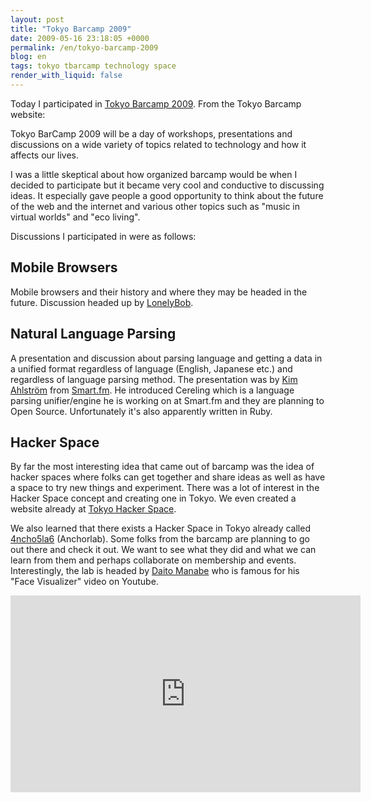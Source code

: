 ```yaml
---
layout: post
title: "Tokyo Barcamp 2009"
date: 2009-05-16 23:18:05 +0000
permalink: /en/tokyo-barcamp-2009
blog: en
tags: tokyo tbarcamp technology space
render_with_liquid: false
---
```


Today I participated in
[Tokyo Barcamp 2009](http://barcamp.org/BarCamp-Tokyo2009). From the Tokyo
Barcamp website:

Tokyo BarCamp 2009 will be a day of workshops, presentations and discussions on
a wide variety of topics related to technology and how it affects our lives.

I was a little skeptical about how organized barcamp would be when I decided to
participate but it became very cool and conductive to discussing ideas. It
especially gave people a good opportunity to think about the future of the web
and the internet and various other topics such as "music in virtual worlds" and
"eco living".

Discussions I participated in were as follows:

## Mobile Browsers

Mobile browsers and their history and where they may be headed in the future.
Discussion headed up by [LonelyBob](https://twitter.com/LonelyBob).

## Natural Language Parsing

A presentation and discussion about parsing language and getting a data in a
unified format regardless of language (English, Japanese etc.) and regardless
of language parsing method. The presentation was by
[Kim Ahlström](http://twitter.com/kimtaro) from [Smart.fm](http://smart.fm). He
introduced Cereling which is a language parsing unifier/engine he is working on
at Smart.fm and they are planning to Open Source. Unfortunately it's also
apparently written in Ruby.

## Hacker Space

By far the most interesting idea that came out of barcamp was the idea of
hacker spaces where folks can get together and share ideas as well as have a
space to try new things and experiment. There was a lot of interest in the
Hacker Space concept and creating one in Tokyo. We even created a website
already at [Tokyo Hacker Space](http://www.tokyohackerspace.com).

We also learned that there exists a Hacker Space in Tokyo already called
[4ncho5la6](http://456.im/wp/) (Anchorlab). Some folks from the barcamp are
planning to go out there and check it out. We want to see what they did and
what we can learn from them and perhaps collaborate on membership and events.
Interestingly, the lab is headed by [Daito Manabe](http://daito.ws/) who is
famous for his "Face Visualizer" video on Youtube.

<iframe width="560" height="315" src="https://www.youtube.com/embed/YxdlYFCp5Ic?si=iE_Kptr7z__vS7Dd" title="YouTube video player" frameborder="0" allow="accelerometer; autoplay; clipboard-write; encrypted-media; gyroscope; picture-in-picture; web-share" allowfullscreen></iframe>
